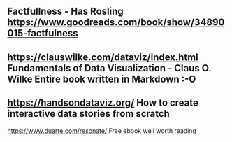 Factfullness - Has Rosling
https://www.goodreads.com/book/show/34890015-factfulness
--
https://clauswilke.com/dataviz/index.html
Fundamentals of Data Visualization - Claus O. Wilke
Entire book written in Markdown :-O
---
https://handsondataviz.org/​
How to create interactive data stories from scratch
---
https://www.duarte.com/resonate/
Free ebook well worth reading

